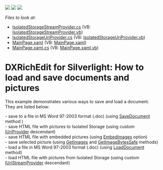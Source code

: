 <!-- default badges list -->
![](https://img.shields.io/endpoint?url=https://codecentral.devexpress.com/api/v1/VersionRange/128606109/11.2.5%2B)
[![](https://img.shields.io/badge/Open_in_DevExpress_Support_Center-FF7200?style=flat-square&logo=DevExpress&logoColor=white)](https://supportcenter.devexpress.com/ticket/details/E3391)
[![](https://img.shields.io/badge/📖_How_to_use_DevExpress_Examples-e9f6fc?style=flat-square)](https://docs.devexpress.com/GeneralInformation/403183)
<!-- default badges end -->
<!-- default file list -->
*Files to look at*:

* [IsolatedStorageStreamProvider.cs](./CS/Export_Import_Example/IsolatedStorageStreamProvider.cs) (VB: [IsolatedStorageStreamProvider.vb](./VB/Export_Import_Example/IsolatedStorageStreamProvider.vb))
* [IsolatedStorageUriProvider.cs](./CS/Export_Import_Example/IsolatedStorageUriProvider.cs) (VB: [IsolatedStorageUriProvider.vb](./VB/Export_Import_Example/IsolatedStorageUriProvider.vb))
* [MainPage.xaml](./CS/Export_Import_Example/MainPage.xaml) (VB: [MainPage.xaml](./VB/Export_Import_Example/MainPage.xaml))
* [MainPage.xaml.cs](./CS/Export_Import_Example/MainPage.xaml.cs) (VB: [MainPage.xaml.vb](./VB/Export_Import_Example/MainPage.xaml.vb))
<!-- default file list end -->
# DXRichEdit for Silverlight: How to load and save documents and pictures


<p>This example demonstrates various ways to save and load a document. They are listed below:</p><p>- save to a file in MS Word 97-2003 format (.doc) (using <a href="http://documentation.devexpress.com/#Silverlight/DevExpressXtraRichEditRichEditDocumentServer_SaveDocumenttopic"><u>SaveDocument</u></a> method )<br />
- save HTML file with pictures to Isolated Storage (using custom <a href="http://documentation.devexpress.com/#Silverlight/clsDevExpressXtraRichEditServicesIUriProvidertopic"><u>IUriProvider</u></a> descendant)<br />
- save HTML file with embedded pictures (using <a href="http://documentation.devexpress.com/#Silverlight/DevExpressXtraRichEditExportHtmlDocumentExporterOptions_EmbedImagestopic"><u>EmbedImages</u></a> option)<br />
- save selected picture (using <a href="http://documentation.devexpress.com/#CoreLibraries/DevExpressXtraRichEditAPINativeSubDocument_GetImagestopic"><u>GetImages</u></a> and <a href="http://documentation.devexpress.com/#CoreLibraries/DevExpressXtraRichEditUtilsRichEditImage_GetImageBytesSafetopic"><u>GetImageBytesSafe</u></a> methods)<br />
- load a file in MS Word 97-2003 format (.doc) (using <a href="http://documentation.devexpress.com/#Silverlight/DevExpressXtraRichEditRichEditDocumentServer_LoadDocumenttopic"><u>LoadDocument</u></a> method)<br />
- load HTML file with pictures from Isolated Storage (using custom <a href="http://documentation.devexpress.com/#CoreLibraries/clsDevExpressXtraRichEditServicesIUriStreamProvidertopic"><u>IUriStreamProvider</u></a> descendant)</p>

<br/>


